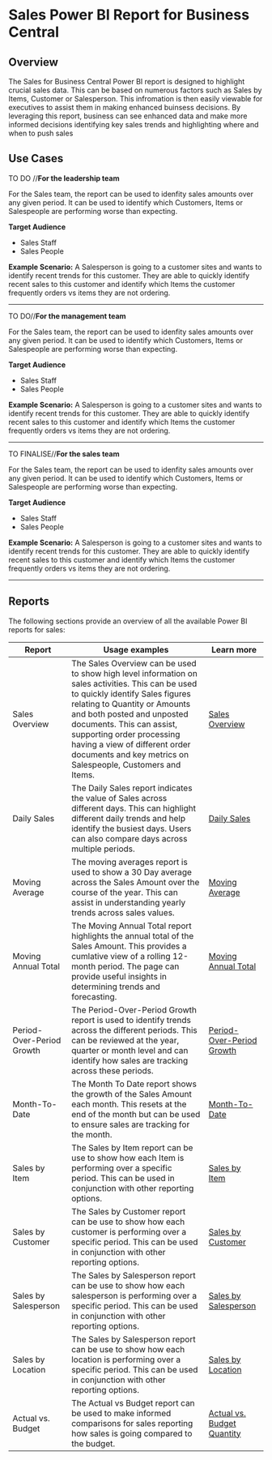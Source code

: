 # Sales Power BI Report for Business Central

## Overview

The Sales for Business Central Power BI report is designed to highlight crucial sales data. This can be based on numerous factors such as Sales by Items, Customer or Salesperson. This infromation is then easily viewable for executives to assist them in making enhanced buinsess decisions. By leveraging this report, business can see enhanced data and make more informed decisions identifying key sales trends and highlighting where and when to push sales

## Use Cases

TO DO //**For the leadership team**

For the Sales team, the report can be used to idenfity sales amounts over any given period. It can be used to identify which Customers, Items or Salespeople are performing worse than expecting. 

**Target Audience**

- Sales Staff
- Sales People

**Example Scenario:** A Salesperson is going to a customer sites and wants to identify recent trends for this customer. They are able to quickly identify recent sales to this customer and identify which Items the customer frequently orders vs items they are not ordering.

---

TO DO//**For the management team**

For the Sales team, the report can be used to idenfity sales amounts over any given period. It can be used to identify which Customers, Items or Salespeople are performing worse than expecting. 

**Target Audience**

- Sales Staff
- Sales People

**Example Scenario:** A Salesperson is going to a customer sites and wants to identify recent trends for this customer. They are able to quickly identify recent sales to this customer and identify which Items the customer frequently orders vs items they are not ordering.

---

TO FINALISE//**For the sales team**

For the Sales team, the report can be used to idenfity sales amounts over any given period. It can be used to identify which Customers, Items or Salespeople are performing worse than expecting. 

**Target Audience**

- Sales Staff
- Sales People

**Example Scenario:** A Salesperson is going to a customer sites and wants to identify recent trends for this customer. They are able to quickly identify recent sales to this customer and identify which Items the customer frequently orders vs items they are not ordering.


---

## Reports
The following sections provide an overview of all the available Power BI reports for sales:

| Report | Usage examples | Learn more |
| ------ | -------------- | ---------- |
| Sales Overview | The Sales Overview can be used to show high level information on sales activities. This can be used to quickly identify Sales figures relating to Quantity or Amounts and both posted and unposted documents. This can assist, supporting order processing having a view of different order documents and key metrics on Salespeople, Customers and Items. | [Sales Overview](#TODO) |
| Daily Sales | The Daily Sales report indicates the value of Sales across different days. This can highlight different daily trends and help identify the busiest days. Users can also compare days across multiple periods.| [Daily Sales](#TODO) |
| Moving Average | The moving averages report is used to show a 30 Day average across the Sales Amount over the course of the year. This can assist in understanding yearly trends across sales values. | [Moving Average](#TODO) |
| Moving Annual Total | The Moving Annual Total report highlights the annual total of the Sales Amount. This provides a cumlative view of a rolling 12-month period. The page can provide useful insights in determining trends and forecasting. | [Moving Annual Total](#TODO) |
| Period-Over-Period Growth | The Period-Over-Period Growth report is used to identify trends across the different periods. This can be reviewed at the year, quarter or month level and can identify how sales are tracking across these periods. | [Period-Over-Period Growth](#TODO) |
| Month-To-Date | The Month To Date report shows the growth of the Sales Amount each month. This resets at the end of the month but can be used to ensure sales are tracking for the month. | [Month-To-Date](#TODO) |
| Sales by Item | The Sales by Item report can be use to show how each Item is performing over a specific period. This can be used in conjunction with other reporting options. | [Sales by Item](#TODO) |
| Sales by Customer | The Sales by Customer report can be use to show how each customer is performing over a specific period. This can be used in conjunction with other reporting options. | [Sales by Customer](#TODO) |
| Sales by Salesperson | The Sales by Salesperson report can be use to show how each salesperson is performing over a specific period. This can be used in conjunction with other reporting options. | [Sales by Salesperson](#TODO) |
| Sales by Location |  The Sales by Salesperson report can be use to show how each location is performing over a specific period. This can be used in conjunction with other reporting options. | [Sales by Location](#TODO)  |
| Actual vs. Budget | The Actual vs Budget report can be used to make informed comparisons for sales reporting how sales is going compared to the budget. | [Actual vs. Budget Quantity](#TODO) |
